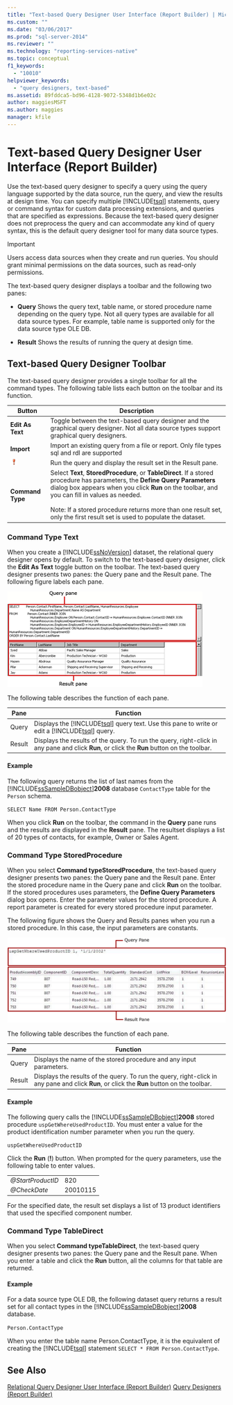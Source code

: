```yaml
---
title: "Text-based Query Designer User Interface (Report Builder) | Microsoft Docs"
ms.custom: ""
ms.date: "03/06/2017"
ms.prod: "sql-server-2014"
ms.reviewer: ""
ms.technology: "reporting-services-native"
ms.topic: conceptual
f1_keywords: 
  - "10010"
helpviewer_keywords: 
  - "query designers, text-based"
ms.assetid: 89fddca5-bd96-4128-9072-5348d1b6e02c
author: maggiesMSFT
ms.author: maggies
manager: kfile
---
```

# Text-based Query Designer User Interface (Report Builder)
  Use the text-based query designer to specify a query using the query language supported by the data source, run the query, and view the results at design time. You can specify multiple [!INCLUDE[tsql](../../../includes/tsql-md.md)] statements, query or command syntax for custom data processing extensions, and queries that are specified as expressions. Because the text-based query designer does not preprocess the query and can accommodate any kind of query syntax, this is the default query designer tool for many data source types.

> [!IMPORTANT]
>  Users access data sources when they create and run queries. You should grant minimal permissions on the data sources, such as read-only permissions.

 The text-based query designer displays a toolbar and the following two panes:

-   **Query** Shows the query text, table name, or stored procedure name depending on the query type. Not all query types are available for all data source types. For example, table name is supported only for the data source type OLE DB.

-   **Result** Shows the results of running the query at design time.

## Text-based Query Designer Toolbar
 The text-based query designer provides a single toolbar for all the command types. The following table lists each button on the toolbar and its function.

|Button|Description|
|------------|-----------------|
|**Edit As Text**|Toggle between the text-based query designer and the graphical query designer. Not all data source types support graphical query designers.|
|**Import**|Import an existing query from a file or report. Only file types sql and rdl are supported|
|![Run the query](../../analysis-services/media/rsqdicon-run.gif "Run the query")|Run the query and display the result set in the Result pane.|
|**Command Type**|Select **Text**, **StoredProcedure**, or **TableDirect**. If a stored procedure has parameters, the **Define Query Parameters** dialog box appears when you click **Run** on the toolbar, and you can fill in values as needed.<br /><br /> Note: If a stored procedure returns more than one result set, only the first result set is used to populate the dataset.|

### Command Type Text
 When you create a [!INCLUDE[ssNoVersion](../../includes/ssnoversion-md.md)] dataset, the relational query designer opens by default. To switch to the text-based query designer, click the **Edit As Text** toggle button on the toolbar. The text-based query designer presents two panes: the Query pane and the Result pane. The following figure labels each pane.

 ![Generic query designer, for relational data query](../../analysis-services/media/rsqd-dsaw-sql-generic.gif "Generic query designer, for relational data query")

 The following table describes the function of each pane.

|Pane|Function|
|----------|--------------|
|Query|Displays the [!INCLUDE[tsql](../../../includes/tsql-md.md)] query text. Use this pane to write or edit a [!INCLUDE[tsql](../../../includes/tsql-md.md)] query.|
|Result|Displays the results of the query. To run the query, right-click in any pane and click **Run**, or click the **Run** button on the toolbar.|

#### Example
 The following query returns the list of last names from the [!INCLUDE[ssSampleDBobject](../../../includes/sssampledbobject-md.md)]**2008** database `ContactType` table for the `Person` schema.

```
SELECT Name FROM Person.ContactType
```

 When you click **Run** on the toolbar, the command in the **Query** pane runs and the results are displayed in the **Result** pane. The resultset displays a list of 20 types of contacts, for example, Owner or Sales Agent.

### Command Type StoredProcedure
 When you select **Command typeStoredProcedure**, the text-based query designer presents two panes: the Query pane and the Result pane. Enter the stored procedure name in the Query pane and click **Run** on the toolbar. If the stored procedures uses parameters, the **Define Query Parameters** dialog box opens. Enter the parameter values for the stored procedure. A report parameter is created for every stored procedure input parameter.

 The following figure shows the Query and Results panes when you run a stored procedure. In this case, the input parameters are constants.

 ![Stored procedure in text-based query designer](../../analysis-services/media/rs-relational-text-sp.gif "Stored procedure in text-based query designer")

 The following table describes the function of each pane.

|Pane|Function|
|----------|--------------|
|Query|Displays the name of the stored procedure and any input parameters.|
|Result|Displays the results of the query. To run the query, right-click in any pane and click **Run**, or click the **Run** button on the toolbar.|

#### Example
 The following query calls the [!INCLUDE[ssSampleDBobject](../../../includes/sssampledbobject-md.md)]**2008** stored procedure `uspGetWhereUsedProductID`. You must enter a value for the product identification number parameter when you run the query.

```
uspGetWhereUsedProductID
```

 Click the **Run** (**!**) button. When prompted for the query parameters, use the following table to enter values.

|||
|-|-|
|*@StartProductID*|820|
|*@CheckDate*|20010115|

 For the specified date, the result set displays a list of 13 product identifiers that used the specified component number.

### Command Type TableDirect
 When you select **Command typeTableDirect**, the text-based query designer presents two panes: the Query pane and the Result pane. When you enter a table and click the **Run** button, all the columns for that table are returned.

#### Example
 For a data source type OLE DB, the following dataset query returns a result set for all contact types in the [!INCLUDE[ssSampleDBobject](../../../includes/sssampledbobject-md.md)]**2008** database.

 `Person.ContactType`

 When you enter the table name Person.ContactType, it is the equivalent of creating the [!INCLUDE[tsql](../../../includes/tsql-md.md)] statement `SELECT * FROM Person.ContactType`.

## See Also
 [Relational Query Designer User Interface &#40;Report Builder&#41;](relational-query-designer-user-interface-report-builder.md) 
 [Query Designers &#40;Report Builder&#41;](../query-designers-report-builder.md)


